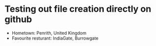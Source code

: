 # Testing out file creation directly on github

- Hometown: Penrith, United Kingdom
- Favourite resturant: IndiaGate, Burrowgate
